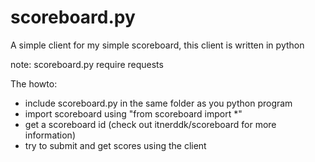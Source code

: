 # scoreboard.py
A simple client for my simple scoreboard, this client is written in python

note: scoreboard.py require requests

The howto:
* include scoreboard.py in the same folder as you python program
* import scoreboard using "from scoreboard import *"
* get a scoreboard id (check out itnerddk/scoreboard for more information)
* try to submit and get scores using the client
